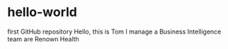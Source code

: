 # hello-world
first GitHub repository
Hello, this is Tom
I manage a Business Intelligence team are Renown Health
